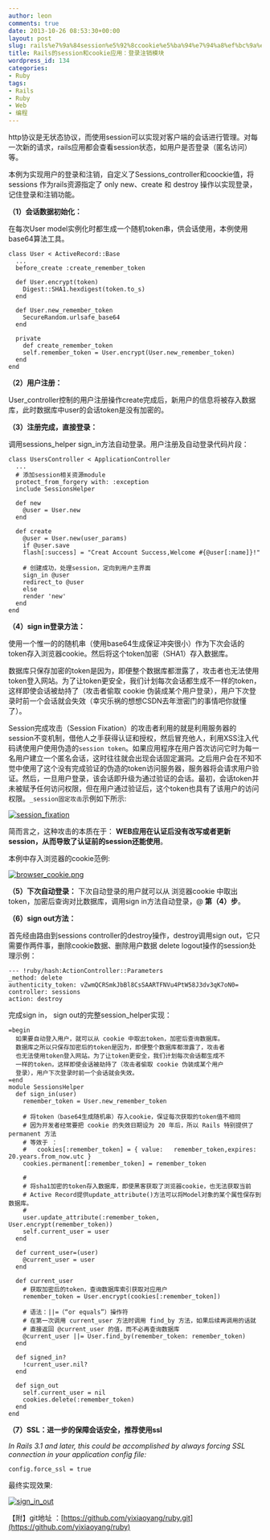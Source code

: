 ```yaml
---
author: leon
comments: true
date: 2013-10-26 08:53:30+00:00
layout: post
slug: rails%e7%9a%84session%e5%92%8ccookie%e5%ba%94%e7%94%a8%ef%bc%9a%e7%99%bb%e5%bd%95%e6%b3%a8%e9%94%80%e6%a8%a1%e5%9d%97
title: Rails的session和cookie应用：登录注销模块
wordpress_id: 134
categories:
- Ruby
tags:
- Rails
- Ruby
- Web
- 编程
---
```


http协议是无状态协议，而使用session可以实现对客户端的会话进行管理。对每一次新的请求，rails应用都会查看session状态，如用户是否登录（匿名访问）等。

本例为实现用户的登录和注销，自定义了Sessions_controller和coockie值，将sessions 作为rails资源指定了 only new、create 和 destroy 操作以实现登录，记住登录和注销功能。

**（1）会话数据初始化：**

在每次User model实例化时都生成一个随机token串，供会话使用，本例使用base64算法工具。

    
    class User < ActiveRecord::Base
      ...
      before_create :create_remember_token
    
      def User.encrypt(token)
        Digest::SHA1.hexdigest(token.to_s)
      end
    
      def User.new_remember_token
        SecureRandom.urlsafe_base64
      end
    
      private
        def create_remember_token
        self.remember_token = User.encrypt(User.new_remember_token)
      end
    end


**（2）用户注册：**

User_controller控制的用户注册操作create完成后，新用户的信息将被存入数据库，此时数据库中user的会话token是没有加密的。

**（3）注册完成，直接登录：**

调用sessions_helper sign_in方法自动登录。用户注册及自动登录代码片段：

    
    class UsersController < ApplicationController
      ...
      # 添加session相关资源module
      protect_from_forgery with: :exception
      include SessionsHelper
    
      def new
        @user = User.new
      end
    
      def create
        @user = User.new(user_params)
        if @user.save
        flash[:success] = "Creat Account Success,Welcome #{@user[:name]}!"
    
        # 创建成功，处理session，定向到用户主界面
        sign_in @user
        redirect_to @user
        else
        render 'new'
      end
    end


**（4）sign in登录方法：**

使用一个惟一的的随机串（使用base64生成保证冲突很小）作为下次会话的token存入浏览器cookie。然后将这个token加密（SHA1）存入数据库。

数据库只保存加密的token是因为，即便整个数据库都泄露了，攻击者也无法使用token登入网站。为了让token更安全，我们计划每次会话都生成不一样的token，这样即使会话被劫持了（攻击者偷取 cookie 伪装成某个用户登录），用户下次登录时前一个会话就会失效（幸灾乐祸的想想CSDN去年泄密门的事情吧你就懂了）。

Session完成攻击（Session Fixation）的攻击者利用的就是利用服务器的session不变机制，借他人之手获得认证和授权，然后冒充他人，利用XSS注入代码诱使用户使用伪造的`session token`。如果应用程序在用户首次访问它时为每一名用户建立一个匿名会话，这时往往就会出现会话固定漏洞。之后用户会在不知不觉中使用了这个没有完成验证的伪造的token访问服务器，服务器将会请求用户验证。然后，一旦用户登录，该会话即升级为通过验证的会话。最初，会话token并未被赋予任何访问权限，但在用户通过验证后，这个token也具有了该用户的访问权限。`_session固定攻击`示例如下所示:

[![session_fixation](http://cdn2.snapgram.co/imgs/2015/07/20/session_fixation.png)](http://cdn2.snapgram.co/imgs/2015/07/20/session_fixation.png)


简而言之，这种攻击的本质在于： **WEB应用在认证后没有改写或者更新session，从而导致了认证前的session还能使用**。

本例中存入浏览器的cookie范例:

[![browser_cookie.png](http://cdn2.snapgram.co/imgs/2015/07/20/027.png)](http://cdn2.snapgram.co/imgs/2015/07/20/027.png)

**（5）下次自动登录：**
下次自动登录的用户就可以从 浏览器cookie 中取出token，加密后查询对比数据库，调用sign in方法自动登录，@ **第（4）步**。

**（6）sign out方法：**

首先经由路由到sessions controller的destroy操作，destroy调用sign out，它只需要作两件事，删除cookie数据、删除用户数据 delete logout操作的session处理示例：

    --- !ruby/hash:ActionController::Parameters
    _method: delete
    authenticity_token: vZwmQCRSmkJbBl8CsSAARTFNVu4PtW58J3dv3qK7oN0=
    controller: sessions
    action: destroy


完成sign in， sign out的完整session_helper实现：
    
    =begin
      如果要自动登入用户，就可以从 cookie 中取出token，加密后查询数据库。
      数据库之所以只保存加密后的token是因为，即便整个数据库都泄露了，攻击者
      也无法使用token登入网站。为了让token更安全，我们计划每次会话都生成不
      一样的token，这样即使会话被劫持了（攻击者偷取 cookie 伪装成某个用户
      登录），用户下次登录时前一个会话就会失效。
    =end
    module SessionsHelper 
      def sign_in(user)
        remember_token = User.new_remember_token
    
        # 将token（base64生成随机串）存入cookie，保证每次获取的token值不相同
        # 因为开发者经常要把 cookie 的失效日期设为 20 年后，所以 Rails 特别提供了 permanent 方法
        # 等效于 ：
        #   cookies[:remember_token] = { value:   remember_token,expires: 20.years.from_now.utc }
        cookies.permanent[:remember_token] = remember_token
    
        #
        # 将sha1加密的token存入数据库，即使黑客获取了浏览器cookie，也无法获取当前
        # Active Record提供update_attribute()方法可以将Model对象的某个属性保存到数据库。
        # 
        user.update_attribute(:remember_token, User.encrypt(remember_token))
        self.current_user = user
      end
    
      def current_user=(user)
        @current_user = user
      end
    
      def current_user
        # 获取加密后的token，查询数据库索引获取对应用户
        remember_token = User.encrypt(cookies[:remember_token])
    
        # 语法：||=（“or equals”）操作符
        # 在第一次调用 current_user 方法时调用 find_by 方法，如果后续再调用的话就
        # 直接返回 @current_user 的值，而不必再查询数据库
        @current_user ||= User.find_by(remember_token: remember_token)
      end
    
      def signed_in?
        !current_user.nil?
      end
    
      def sign_out
        self.current_user = nil
        cookies.delete(:remember_token)
      end
    end


**（7）SSL：进一步的保障会话安全，推荐使用ssl**


_In Rails 3.1 and later, this could be accomplished by always forcing SSL connection in your application config file:_ 

    
    config.force_ssl = true


最终实现效果:

[![sign_in_out](http://blog.apluslogicinc.com/wp-content/uploads/2013/10/029.png)](http://blog.apluslogicinc.com/wp-content/uploads/2013/10/029.png)

【附】git地址 ：[https://github.com/yixiaoyang/ruby.git](https://github.com/yixiaoyang/ruby)






